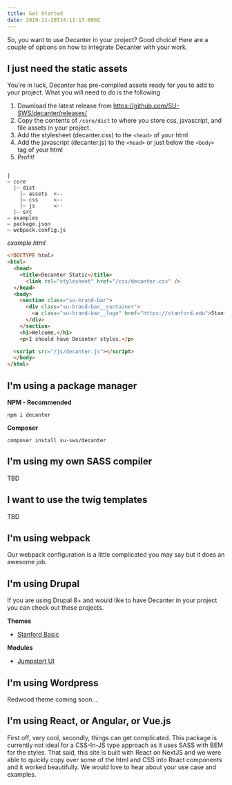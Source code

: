 ```yaml
---
title: Get Started
date: 2019-11-28T14:11:13.000Z
---
```

<p clas="su-intro-text">So, you want to use Decanter in your project? Good choice! Here are a couple of options on how to integrate Decanter with your work.</p>

## I just need the static assets

You're in luck, Decanter has pre-compiled assets ready for you to add to your project. What you will need to do is the following

1. Download the latest release from https://github.com/SU-SWS/decanter/releases/
2. Copy the contents of `/core/dist` to where you store css, javascript, and file assets in your project.
3. Add the stylesheet (decanter.css) to the `<head>` of your html
4. Add the javascript (decanter.js) to the `<head>` or just below the `<body>` tag of your html
5. Profit!

<pre><code>
|
— core
  |— dist
    |— assets  <--
    |— css     <--
    |— js      <--
  |— src
— examples
— package.json
— webpack.config.js
</code></pre>

_example.html_
```html
<!DOCTYPE html>
<html>
  <head>
    <title>Decanter Static</title>
      <link rel="stylesheet" href="/css/decanter.css" />
  </head>
  <body>
    <section class="su-brand-bar">
      <div class="su-brand-bar__container">
        <a class="su-brand-bar__logo" href="https://stanford.edu">Stanford University</a>
      </div>
    </section>
    <h1>Welcome,</h1>
    <p>I should have Decanter styles.</p>

  <script src="/js/decanter.js"></script>
  </body>
</html>
```


## I'm using a package manager

**NPM - Recommended** 

`npm i decanter`

**Composer**

`composer install su-sws/decanter`


## I'm using my own SASS compiler
TBD

## I want to use the twig templates
TBD

## I'm using webpack
Our webpack configuration is a little complicated you may say but it does an awesome job. 

## I'm using Drupal 
If you are using Drupal 8+ and would like to have Decanter in your project you can check out these projects.

**Themes**
* [Stanford Basic](https://github.com/su-sws/stanford_basic/)

**Modules**
* [Jumpstart UI](https://github.com/su-sws/jumpstart-ui/)

## I'm using Wordpress

Redwood theme coming soon... 

## I'm using React, or Angular, or Vue.js

First off, very cool, secondly, things can get complicated. This package is currently not ideal for a CSS-In-JS type approach as it uses SASS with BEM for the styles. That said, this site is built with React on NextJS and we were able to quickly copy over some of the html and CSS into React components and it worked beautifully. We would love to hear about your use case and examples.
